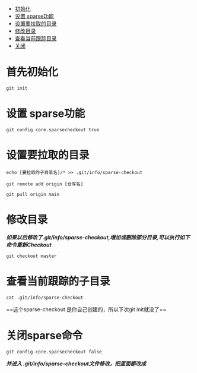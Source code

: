 - [初始化](#首先初始化)
- [设置 sparse功能](#设置sparse功能)
- [设置要拉取的目录](#设置要拉取的目录)
- [修改目录](#修改目录)
- [查看当前跟踪目录](#查看当前跟踪的子目录)
- [关闭](#关闭sparse命令)
# 首先初始化
```
git init
```
# 设置 sparse功能
```
git config core.sparsecheckout true
```
# 设置要拉取的目录
```
echo [要拉取的子目录名]/* >> .git/info/sparse-checkout

git remote add origin [仓库名]

git pull origin main
```
# 修改目录
***如果以后修改了.git/info/sparse-checkout,增加或删除部分目录,可以执行如下命令重新Checkout***
```
git checkout master
```
# 查看当前跟踪的子目录
```
cat .git/info/sparse-checkout
```
==这个sparse-checkout 是你自己创建的，所以下次git init就没了==

# 关闭sparse命令
```
git config core.sparsecheckout false
```
***并进入 .git/info/sparse-checkout文件修改，把里面都改成***

